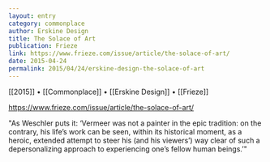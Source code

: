 ```yaml
---
layout: entry
category: commonplace
author: Erskine Design
title: The Solace of Art
publication: Frieze
link: https://www.frieze.com/issue/article/the-solace-of-art/
date: 2015-04-24
permalink: 2015/04/24/erskine-design-the-solace-of-art
---
```


[[2015]] • [[Commonplace]] • [[Erskine Design]] • [[Frieze]]

https://www.frieze.com/issue/article/the-solace-of-art/

"As Weschler puts it: ‘Vermeer was not a painter in the epic tradition: on the contrary, his life’s work can be seen, within its historical moment, as a heroic, extended attempt to steer his (and his viewers’) way clear of such a depersonalizing approach to experiencing one’s fellow human beings.’"

